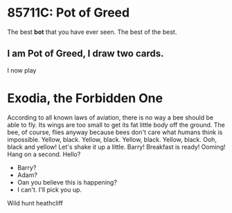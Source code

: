 # 85711C: Pot of Greed
The best **bot** that you have ever seen. The best of the best.



## I am Pot of Greed, I draw two cards.
I now play

# Exodia, the Forbidden One



According to all known la*w*s
of av*i*ation,
there is no way a bee
should be able to f*l*y.
Its wings are too small to get
its fat little bo*d*y off the ground.
The bee, of course, flies anyway
because bees don't care
what *hu*mans thi*n*k is impossible.
Yellow, black. Yellow, black.
Yellow, black. Yellow, black.
Ooh, black a*n*d yellow!
Let's shake i*t* up a little.
Barry! Breakfast is ready!
Ooming!
Hang on a second.
Hello?
- Barry?
- Adam?
- Oan you believe this is happening?
- I can't. I'll pick you up.

Wild hunt heathcliff
  

